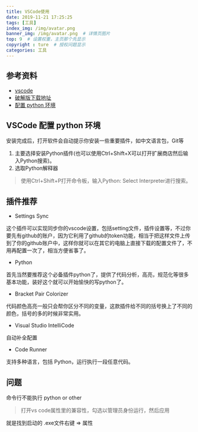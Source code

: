 ```yaml
---
title: VSCode使用
date: 2019-11-21 17:25:25
tags: [工具]
index_img: /img/avatar.png
banner_img: /img/avatar.png  # 详情页图片
top: 9  # 设置权重，主页那个先显示
copyright : ture  # 授权问题显示
categories: 工具
---
```


<!-- more -->

## 参考资料
- [vscode](https://blog.csdn.net/vinkim/article/details/81546333)
- [破解版下载地址](https://code.visualstudio.com/)
- [配置 python 环境](https://www.jianshu.com/p/cbf500c22154)

## VSCode 配置 python 环境

安装完成后，打开软件会自动提示你安装一些重要插件，如中文语言包，Git等
1. 主要选择安装Python插件(也可以使用Ctrl+Shift+X可以打开扩展商店然后输入Python搜索)。
2. 选取Python解释器
> 使用Ctrl+Shift+P打开命令板，输入Python: Select Interpreter进行搜索。

## 插件推荐

- Settings Sync

这个插件可以实现同步你的vscode设置，包括setting文件，插件设置等，不过你要先有github的账户，因为它利用了github的token功能，相当于把这样文件上传到了你的github账户中，这样你就可以在其它的电脑上直接下载的配置文件了，不用再配置一次了，相当方便省事了。

- Python

首先当然要推荐这个必备插件python了，提供了代码分析，高亮，规范化等很多基本功能，装好这个就可以开始愉快的写python了。

- Bracket Pair Colorizer

代码颜色高亮一般只会帮你区分不同的变量，这款插件给不同的括号换上了不同的颜色，括号的多的时候非常实用。

- Visual Studio IntelliCode

自动补全配置

- Code Runner

支持多种语言，包括 Python，运行执行一段任意代码。

## 问题

命令行不能执行 python or other

> 打开vs code属性里的兼容性，勾选以管理员身份运行，然后应用

就是找到启动的 .exe文件右键 => 属性
